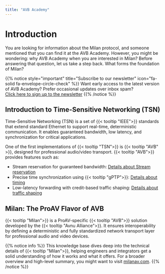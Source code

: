 ```yaml
---
title: "AVB Academy"
---
```


# Introduction

You are looking for information about the Milan protocol, and someone mentioned that you can find it at the AVB Academy. However, you might be wondering: why AVB Academy when you are interested in Milan? Before answering that question, let us take a step back. What forms the foundation of Milan?

{{% notice style="important" title="Subscribe to our newsletter" icon="fa-solid fa-envelope-circle-check" %}}
Want early access to the latest version of AVB Academy? Prefer occasional updates over inbox spam?  
[Click here to sign up to the newsletter](https://forms.gle/NvR2HfGVQesiAupG7)
{{% /notice %}}

## Introduction to Time-Sensitive Networking (TSN)

Time-Sensitive Networking (TSN) is a set of {{< tooltip "IEEE">}} standards that extend standard Ethernet to support real-time, deterministic communication. It enables guaranteed bandwidth, low latency, and synchronization for critical applications.

One of the first implementations of {{< tooltip "TSN">}} is {{< tooltip "AVB" >}}, designed for professional audio/video transport. {{< tooltip "AVB">}} provides features such as:

- Stream reservation for guaranteed bandwidth: [Details about Stream reservation](01_milan/03_traffic-shaping/stream-reservation/_index.md)
- Precise time synchronization using {{< tooltip "gPTP">}}: [Details about timing](01_milan/00_network-timing/_index.md)
- Low-latency forwarding with credit-based traffic shaping: [Details about traffic shaping](01_milan/03_traffic-shaping/fqtss/_index.md)

## Milan: The ProAV Flavor of AVB

{{< tooltip "Milan">}} is a ProAV-specific {{< tooltip "AVB">}} solution developed by the {{< tooltip "Avnu Alliance">}}. It ensures interoperability by defining a deterministic and fully standardized network transport layer for professional audio and video devices.

{{% notice info %}}
This knowledge base dives deep into the technical details of {{< tooltip "Milan">}}, helping engineers and integrators get a solid understanding of how it works and what it offers. For a broader overview and high-level summary, you might want to visit [milanav.com](https://milanav.com).
{{% /notice %}}